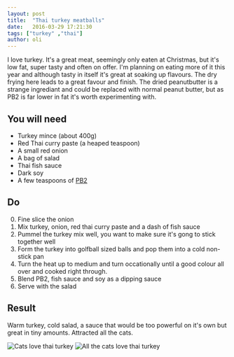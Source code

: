 ```yaml
---
layout: post
title:  "Thai turkey meatballs"
date:   2016-03-29 17:21:30
tags: ["turkey" ,"thai"]
author: oli
---
```


I love turkey.  It's a great meat, seemingly only eaten at Christmas, but it's low fat, super tasty and often on offer.  I'm planning on eating more of it this year and although tasty in itself it's great at soaking up flavours.  The dry frying here leads to a great favour and finish.  The dried peanutbutter is a strange ingrediant and could be replaced with normal peanut butter, but as PB2 is far lower in fat it's worth experimenting with.

## You will need


* Turkey mince (about 400g)
* Red Thai curry paste (a heaped teaspoon)
* A small red onion
* A bag of salad
* Thai fish sauce
* Dark soy
* A few teaspoons of [PB2](http://amzn.to/1pIhZff)


## Do

0. Fine slice the onion
1. Mix turkey, onion, red thai curry paste and a dash of fish sauce
2. Pummel the turkey mix well, you want to make sure it's gong to stick together well
3. Form the turkey into golfball sized balls and pop them into a cold non-stick pan
4. Turn the heat up to medium and turn occationally until a good colour all over and cooked right through.
5. Blend PB2, fish sauce and soy as a dipping sauce
6.  Serve with the salad


## Result

Warm turkey, cold salad, a sauce that would be too powerful on it's own but great in tiny amounts.  Attracted all the cats.


![Cats love thai turkey](/images/blog/thai-turkey-meatballs-1.jpg)
![All the cats love thai turkey](/images/blog/thai-turkey-meatballs-2.jpg)

